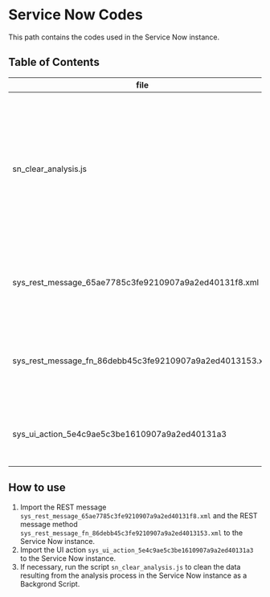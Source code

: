 # Service Now Codes

This path contains the codes used in the Service Now instance.


## Table of Contents
file | description
--- | ---
sn_clear_analysis.js | Script that cleans the data resulting from the analysis process, as a way to help in the application testing process, cleaning test masses
sys_rest_message_65ae7785c3fe9210907a9a2ed40131f8.xml | REST message that sends the data to the analysis process
sys_rest_message_fn_86debb45c3fe9210907a9a2ed4013153.xml | REST message method that sends the data to the analysis process
sys_ui_action_5e4c9ae5c3be1610907a9a2ed40131a3 | UI action that sends the data to the analysis process

## How to use

1. Import the REST message `sys_rest_message_65ae7785c3fe9210907a9a2ed40131f8.xml` and the REST message method `sys_rest_message_fn_86debb45c3fe9210907a9a2ed4013153.xml` to the Service Now instance.
2. Import the UI action `sys_ui_action_5e4c9ae5c3be1610907a9a2ed40131a3` to the Service Now instance.
3. If necessary, run the script `sn_clear_analysis.js` to clean the data resulting from the analysis process in the Service Now instance as a Backgrond Script.